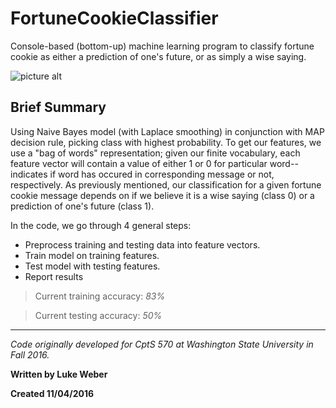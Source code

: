 # FortuneCookieClassifier
Console-based (bottom-up) machine learning program to classify fortune cookie as either a prediction of one's future, or as simply a wise saying.

![picture alt](https://cdn1.tnwcdn.com/wp-content/blogs.dir/1/files/2016/08/fortune-cookie-796x398.jpg "Example of a message which would be classified with label 1")

## Brief Summary
Using Naive Bayes model (with Laplace smoothing) in conjunction with MAP decision rule, picking class with highest probability. To get our features, we use a "bag of words" representation; given our finite vocabulary, each feature vector will contain a value of either 1 or 0 for particular word--indicates if word has occured in corresponding message or not, respectively. As previously mentioned, our classification for a given fortune cookie message depends on if we believe it is a wise saying (class 0) or a prediction of one's future (class 1).

In the code, we go through 4 general steps:
* Preprocess training and testing data into feature vectors.
* Train model on training features.
* Test model with testing features.
* Report results

> Current training accuracy: _83%_

> Current testing accuracy: _50%_

- - - -

_Code originally developed for CptS 570 at Washington State University in Fall 2016._

**Written by Luke Weber**

**Created 11/04/2016**
